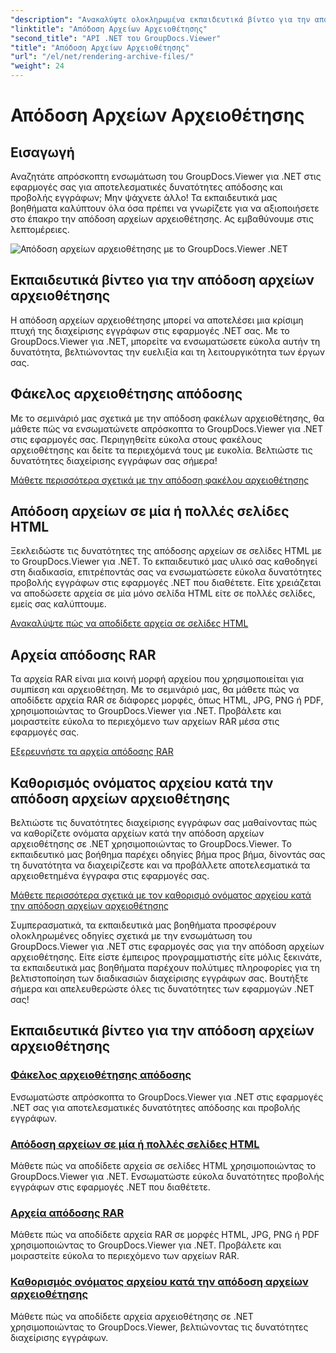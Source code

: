```yaml
---
"description": "Ανακαλύψτε ολοκληρωμένα εκπαιδευτικά βίντεο για την απόδοση αρχείων αρχειοθέτησης χρησιμοποιώντας το GroupDocs.Viewer για .NET. Ενσωματώστε τα απρόσκοπτα και αποτελεσματικά στις εφαρμογές .NET σας."
"linktitle": "Απόδοση Αρχείων Αρχειοθέτησης"
"second_title": "API .NET του GroupDocs.Viewer"
"title": "Απόδοση Αρχείων Αρχειοθέτησης"
"url": "/el/net/rendering-archive-files/"
"weight": 24
---
```


# Απόδοση Αρχείων Αρχειοθέτησης

## Εισαγωγή

Αναζητάτε απρόσκοπτη ενσωμάτωση του GroupDocs.Viewer για .NET στις εφαρμογές σας για αποτελεσματικές δυνατότητες απόδοσης και προβολής εγγράφων; Μην ψάχνετε άλλο! Τα εκπαιδευτικά μας βοηθήματα καλύπτουν όλα όσα πρέπει να γνωρίζετε για να αξιοποιήσετε στο έπακρο την απόδοση αρχείων αρχειοθέτησης. Ας εμβαθύνουμε στις λεπτομέρειες.

![Απόδοση αρχείων αρχειοθέτησης με το GroupDocs.Viewer .NET](/viewer/rendering-archive-files/image.png)

## Εκπαιδευτικά βίντεο για την απόδοση αρχείων αρχειοθέτησης

Η απόδοση αρχείων αρχειοθέτησης μπορεί να αποτελέσει μια κρίσιμη πτυχή της διαχείρισης εγγράφων στις εφαρμογές .NET σας. Με το GroupDocs.Viewer για .NET, μπορείτε να ενσωματώσετε εύκολα αυτήν τη δυνατότητα, βελτιώνοντας την ευελιξία και τη λειτουργικότητα των έργων σας.

## Φάκελος αρχειοθέτησης απόδοσης

Με το σεμινάριό μας σχετικά με την απόδοση φακέλων αρχειοθέτησης, θα μάθετε πώς να ενσωματώνετε απρόσκοπτα το GroupDocs.Viewer για .NET στις εφαρμογές σας. Περιηγηθείτε εύκολα στους φακέλους αρχειοθέτησης και δείτε τα περιεχόμενά τους με ευκολία. Βελτιώστε τις δυνατότητες διαχείρισης εγγράφων σας σήμερα!

[Μάθετε περισσότερα σχετικά με την απόδοση φακέλου αρχειοθέτησης](./render-archive-folder/)

## Απόδοση αρχείων σε μία ή πολλές σελίδες HTML

Ξεκλειδώστε τις δυνατότητες της απόδοσης αρχείων σε σελίδες HTML με το GroupDocs.Viewer για .NET. Το εκπαιδευτικό μας υλικό σας καθοδηγεί στη διαδικασία, επιτρέποντάς σας να ενσωματώσετε εύκολα δυνατότητες προβολής εγγράφων στις εφαρμογές .NET που διαθέτετε. Είτε χρειάζεται να αποδώσετε αρχεία σε μία μόνο σελίδα HTML είτε σε πολλές σελίδες, εμείς σας καλύπτουμε.

[Ανακαλύψτε πώς να αποδίδετε αρχεία σε σελίδες HTML](./render-archives-html/)

## Αρχεία απόδοσης RAR

Τα αρχεία RAR είναι μια κοινή μορφή αρχείου που χρησιμοποιείται για συμπίεση και αρχειοθέτηση. Με το σεμινάριό μας, θα μάθετε πώς να αποδίδετε αρχεία RAR σε διάφορες μορφές, όπως HTML, JPG, PNG ή PDF, χρησιμοποιώντας το GroupDocs.Viewer για .NET. Προβάλετε και μοιραστείτε εύκολα το περιεχόμενο των αρχείων RAR μέσα στις εφαρμογές σας.

[Εξερευνήστε τα αρχεία απόδοσης RAR](./render-rar/)

## Καθορισμός ονόματος αρχείου κατά την απόδοση αρχείων αρχειοθέτησης

Βελτιώστε τις δυνατότητες διαχείρισης εγγράφων σας μαθαίνοντας πώς να καθορίζετε ονόματα αρχείων κατά την απόδοση αρχείων αρχειοθέτησης σε .NET χρησιμοποιώντας το GroupDocs.Viewer. Το εκπαιδευτικό μας βοήθημα παρέχει οδηγίες βήμα προς βήμα, δίνοντάς σας τη δυνατότητα να διαχειρίζεστε και να προβάλλετε αποτελεσματικά τα αρχειοθετημένα έγγραφα στις εφαρμογές σας.

[Μάθετε περισσότερα σχετικά με τον καθορισμό ονόματος αρχείου κατά την απόδοση αρχείων αρχειοθέτησης](./specify-filename-render-archive/)

Συμπερασματικά, τα εκπαιδευτικά μας βοηθήματα προσφέρουν ολοκληρωμένες οδηγίες σχετικά με την ενσωμάτωση του GroupDocs.Viewer για .NET στις εφαρμογές σας για την απόδοση αρχείων αρχειοθέτησης. Είτε είστε έμπειρος προγραμματιστής είτε μόλις ξεκινάτε, τα εκπαιδευτικά μας βοηθήματα παρέχουν πολύτιμες πληροφορίες για τη βελτιστοποίηση των διαδικασιών διαχείρισης εγγράφων σας. Βουτήξτε σήμερα και απελευθερώστε όλες τις δυνατότητες των εφαρμογών .NET σας!
## Εκπαιδευτικά βίντεο για την απόδοση αρχείων αρχειοθέτησης
### [Φάκελος αρχειοθέτησης απόδοσης](./render-archive-folder/)
Ενσωματώστε απρόσκοπτα το GroupDocs.Viewer για .NET στις εφαρμογές .NET σας για αποτελεσματικές δυνατότητες απόδοσης και προβολής εγγράφων.
### [Απόδοση αρχείων σε μία ή πολλές σελίδες HTML](./render-archives-html/)
Μάθετε πώς να αποδίδετε αρχεία σε σελίδες HTML χρησιμοποιώντας το GroupDocs.Viewer για .NET. Ενσωματώστε εύκολα δυνατότητες προβολής εγγράφων στις εφαρμογές .NET που διαθέτετε.
### [Αρχεία απόδοσης RAR](./render-rar/)
Μάθετε πώς να αποδίδετε αρχεία RAR σε μορφές HTML, JPG, PNG ή PDF χρησιμοποιώντας το GroupDocs.Viewer για .NET. Προβάλετε και μοιραστείτε εύκολα το περιεχόμενο των αρχείων RAR.
### [Καθορισμός ονόματος αρχείου κατά την απόδοση αρχείων αρχειοθέτησης](./specify-filename-render-archive/)
Μάθετε πώς να αποδίδετε αρχεία αρχειοθέτησης σε .NET χρησιμοποιώντας το GroupDocs.Viewer, βελτιώνοντας τις δυνατότητες διαχείρισης εγγράφων.